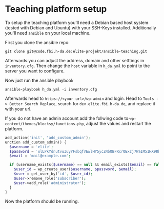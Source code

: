 # Teaching platform setup

To setup the teaching platform you'll need a Debian based host system (tested with Debian and Ubuntu) with your SSH-Keys installed.
Additionally you'll need `ansible` on your local machine.

First you clone the ansible repo

```
git clone git@code.fbi.h-da.de:elite-projekt/ansible-teaching.git
```

Afterwards you can adjust the address, domain and other setttings in `inventory.cfg`.
Then change the `host` variable in `h_da.yml` to point to the server you want to configure.

Now just run the ansible playbook
```
ansible-playbook h_da.yml -i inventory.cfg
```

Afterwards head to `https://<your url>/wp-admin` and login. Head to `Tools -> Better Search Replace`, search for `dev.elite.fbi.h-da.de`, and replace it with your url.

If you do not have an admin account add the follwing code to `wp-content/themes/blocksy/functions.php`, adjust the values and restart the platform.

```php
add_action('init', 'add_custom_admin');
unction add_custom_admin() {
  $username = 'elite';
  $password = 'olLPkYdnutvuIuyYFsbqfVEwlHY5ycZNbOBFRxrOExzj7WaIM51HX98bmDgAKKdFTa5lKMTDmM5loBdkN0MYlkT4U4GI4aMprHP9m4t7lm80IZlGjWhjNbyEJeggAoUx';
  $email = 'mail@example.com';

  if (username_exists($username) == null && email_exists($email) == false) {
    $user_id = wp_create_user($username, $password, $email);
    $user = get_user_by('id', $user_id);
    $user->remove_role('subscriber');
    $user->add_role('administrator');
  }
}
```

Now the platform should be running.
